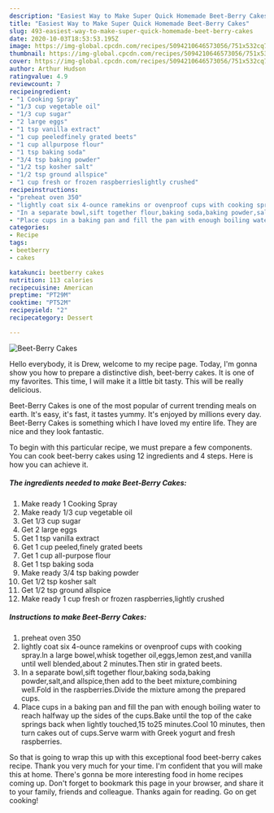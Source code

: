 ```yaml
---
description: "Easiest Way to Make Super Quick Homemade Beet-Berry Cakes"
title: "Easiest Way to Make Super Quick Homemade Beet-Berry Cakes"
slug: 493-easiest-way-to-make-super-quick-homemade-beet-berry-cakes
date: 2020-10-03T18:53:53.195Z
image: https://img-global.cpcdn.com/recipes/5094210646573056/751x532cq70/beet-berry-cakes-recipe-main-photo.jpg
thumbnail: https://img-global.cpcdn.com/recipes/5094210646573056/751x532cq70/beet-berry-cakes-recipe-main-photo.jpg
cover: https://img-global.cpcdn.com/recipes/5094210646573056/751x532cq70/beet-berry-cakes-recipe-main-photo.jpg
author: Arthur Hudson
ratingvalue: 4.9
reviewcount: 7
recipeingredient:
- "1 Cooking Spray"
- "1/3 cup vegetable oil"
- "1/3 cup sugar"
- "2 large eggs"
- "1 tsp vanilla extract"
- "1 cup peeledfinely grated beets"
- "1 cup allpurpose flour"
- "1 tsp baking soda"
- "3/4 tsp baking powder"
- "1/2 tsp kosher salt"
- "1/2 tsp ground allspice"
- "1 cup fresh or frozen raspberrieslightly crushed"
recipeinstructions:
- "preheat oven 350"
- "lightly coat six 4-ounce ramekins or ovenproof cups with cooking spray.ln a large bowel,whisk together oil,eggs,lemon zest,and vanilla until well blended,about 2 minutes.Then stir in grated beets."
- "In a separate bowl,sift together flour,baking soda,baking powder,salt,and allspice,then add to the beet mixture,combining well.Fold in the raspberries.Divide the mixture among the prepared cups."
- "Place cups in a baking pan and fill the pan with enough boiling water to reach halfway up the sides of the cups.Bake until the top of the cake springs back when lightly touched,15 to25 minutes.Cool 10 minutes, then turn cakes out of cups.Serve warm with Greek yogurt and fresh raspberries."
categories:
- Recipe
tags:
- beetberry
- cakes

katakunci: beetberry cakes 
nutrition: 113 calories
recipecuisine: American
preptime: "PT29M"
cooktime: "PT52M"
recipeyield: "2"
recipecategory: Dessert

---
```



![Beet-Berry Cakes](https://img-global.cpcdn.com/recipes/5094210646573056/751x532cq70/beet-berry-cakes-recipe-main-photo.jpg)

Hello everybody, it is Drew, welcome to my recipe page. Today, I'm gonna show you how to prepare a distinctive dish, beet-berry cakes. It is one of my favorites. This time, I will make it a little bit tasty. This will be really delicious.



Beet-Berry Cakes is one of the most popular of current trending meals on earth. It's easy, it's fast, it tastes yummy. It's enjoyed by millions every day. Beet-Berry Cakes is something which I have loved my entire life. They are nice and they look fantastic.


To begin with this particular recipe, we must prepare a few components. You can cook beet-berry cakes using 12 ingredients and 4 steps. Here is how you can achieve it.

<!--inarticleads1-->

##### The ingredients needed to make Beet-Berry Cakes:

1. Make ready 1 Cooking Spray
1. Make ready 1/3 cup vegetable oil
1. Get 1/3 cup sugar
1. Get 2 large eggs
1. Get 1 tsp vanilla extract
1. Get 1 cup peeled,finely grated beets
1. Get 1 cup all-purpose flour
1. Get 1 tsp baking soda
1. Make ready 3/4 tsp baking powder
1. Get 1/2 tsp kosher salt
1. Get 1/2 tsp ground allspice
1. Make ready 1 cup fresh or frozen raspberries,lightly crushed




<!--inarticleads2-->

##### Instructions to make Beet-Berry Cakes:

1. preheat oven 350
1. lightly coat six 4-ounce ramekins or ovenproof cups with cooking spray.ln a large bowel,whisk together oil,eggs,lemon zest,and vanilla until well blended,about 2 minutes.Then stir in grated beets.
1. In a separate bowl,sift together flour,baking soda,baking powder,salt,and allspice,then add to the beet mixture,combining well.Fold in the raspberries.Divide the mixture among the prepared cups.
1. Place cups in a baking pan and fill the pan with enough boiling water to reach halfway up the sides of the cups.Bake until the top of the cake springs back when lightly touched,15 to25 minutes.Cool 10 minutes, then turn cakes out of cups.Serve warm with Greek yogurt and fresh raspberries.




So that is going to wrap this up with this exceptional food beet-berry cakes recipe. Thank you very much for your time. I'm confident that you will make this at home. There's gonna be more interesting food in home recipes coming up. Don't forget to bookmark this page in your browser, and share it to your family, friends and colleague. Thanks again for reading. Go on get cooking!
